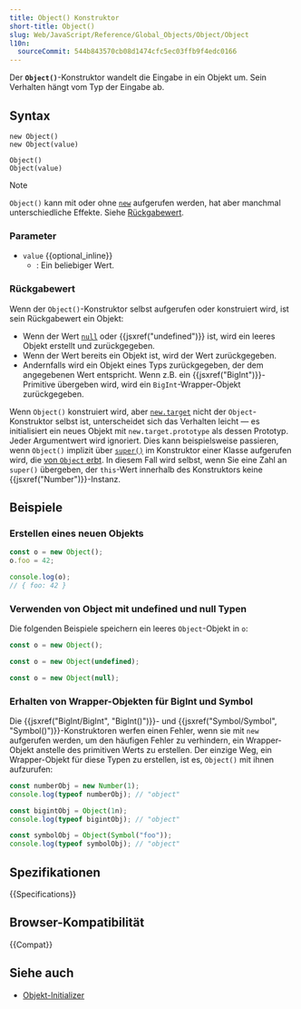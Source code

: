 ```yaml
---
title: Object() Konstruktor
short-title: Object()
slug: Web/JavaScript/Reference/Global_Objects/Object/Object
l10n:
  sourceCommit: 544b843570cb08d1474cfc5ec03ffb9f4edc0166
---
```


Der **`Object()`**-Konstruktor wandelt die Eingabe in ein Objekt um. Sein Verhalten hängt vom Typ der Eingabe ab.

## Syntax

```js-nolint
new Object()
new Object(value)

Object()
Object(value)
```

> [!NOTE]
> `Object()` kann mit oder ohne [`new`](/de/docs/Web/JavaScript/Reference/Operators/new) aufgerufen werden, hat aber manchmal unterschiedliche Effekte. Siehe [Rückgabewert](#rückgabewert).

### Parameter

- `value` {{optional_inline}}
  - : Ein beliebiger Wert.

### Rückgabewert

Wenn der `Object()`-Konstruktor selbst aufgerufen oder konstruiert wird, ist sein Rückgabewert ein Objekt:

- Wenn der Wert [`null`](/de/docs/Web/JavaScript/Reference/Operators/null) oder {{jsxref("undefined")}} ist, wird ein leeres Objekt erstellt und zurückgegeben.
- Wenn der Wert bereits ein Objekt ist, wird der Wert zurückgegeben.
- Andernfalls wird ein Objekt eines Typs zurückgegeben, der dem angegebenen Wert entspricht. Wenn z.B. ein {{jsxref("BigInt")}}-Primitive übergeben wird, wird ein `BigInt`-Wrapper-Objekt zurückgegeben.

Wenn `Object()` konstruiert wird, aber [`new.target`](/de/docs/Web/JavaScript/Reference/Operators/new.target) nicht der `Object`-Konstruktor selbst ist, unterscheidet sich das Verhalten leicht — es initialisiert ein neues Objekt mit `new.target.prototype` als dessen Prototyp. Jeder Argumentwert wird ignoriert. Dies kann beispielsweise passieren, wenn `Object()` implizit über [`super()`](/de/docs/Web/JavaScript/Reference/Operators/super) im Konstruktor einer Klasse aufgerufen wird, die [von `Object` erbt](/de/docs/Web/JavaScript/Reference/Classes/extends#extending_object). In diesem Fall wird selbst, wenn Sie eine Zahl an `super()` übergeben, der `this`-Wert innerhalb des Konstruktors keine {{jsxref("Number")}}-Instanz.

## Beispiele

### Erstellen eines neuen Objekts

```js
const o = new Object();
o.foo = 42;

console.log(o);
// { foo: 42 }
```

### Verwenden von Object mit undefined und null Typen

Die folgenden Beispiele speichern ein leeres `Object`-Objekt in `o`:

```js
const o = new Object();
```

```js
const o = new Object(undefined);
```

```js
const o = new Object(null);
```

### Erhalten von Wrapper-Objekten für BigInt und Symbol

Die {{jsxref("BigInt/BigInt", "BigInt()")}}- und {{jsxref("Symbol/Symbol", "Symbol()")}}-Konstruktoren werfen einen Fehler, wenn sie mit `new` aufgerufen werden, um den häufigen Fehler zu verhindern, ein Wrapper-Objekt anstelle des primitiven Werts zu erstellen. Der einzige Weg, ein Wrapper-Objekt für diese Typen zu erstellen, ist es, `Object()` mit ihnen aufzurufen:

```js
const numberObj = new Number(1);
console.log(typeof numberObj); // "object"

const bigintObj = Object(1n);
console.log(typeof bigintObj); // "object"

const symbolObj = Object(Symbol("foo"));
console.log(typeof symbolObj); // "object"
```

## Spezifikationen

{{Specifications}}

## Browser-Kompatibilität

{{Compat}}

## Siehe auch

- [Objekt-Initializer](/de/docs/Web/JavaScript/Reference/Operators/Object_initializer)
